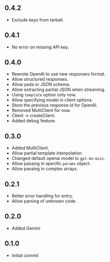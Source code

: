 ## 0.4.2

- Exclude keys from tarball.

## 0.4.1

- No error on missing API key.

## 0.4.0

- Rewrote OpenAI to use new responses format.
- Allow structured responses.
- Allow yada or JSON schema.
- Allow extracting partial JSON when streaming.
- Using `template` option only now.
- Allow specifying model in client options.
- Store the previous response id for OpenAI.
- Removed MultiClient for now.
- Client -> createClient.
- Added debug feature.

## 0.3.0

- Added MultiClient.
- Allow partial template interpolation.
- Changed default openai model to `gpt-4o-mini`.
- Allow passing in specific `params` object.
- Allow passing in complex arrays.

## 0.2.1

- Better error handling for entry.
- Allow parsing of unknown code.

## 0.2.0

- Added Gemini

## 0.1.0

- Initial commit
